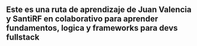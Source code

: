 ## Este es una ruta de aprendizaje de Juan Valencia y SantiRF en colaborativo para aprender fundamentos, logica y frameworks para devs fullstack